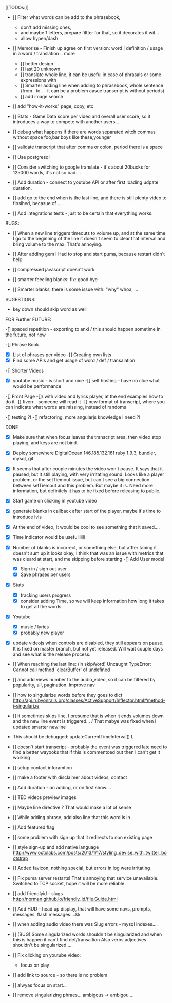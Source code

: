 [[TODOs:]]

- [] Filter what words can be add to the phrasebook, 
    - don't add missing ones, 
    - and maybe 1 letters, prepare filtter for that, so it decorates it wit...
    - allow hypen/dash
- [] Memorise - Finish up agree on first version: word | definition / usage in a word / translation .. more
  - [] better design
  - [] last 20 unknown
  - [] translate whole line, it can be useful in case of phrasals or some expressions with 
  - [] Smarter adding line when adding to phrasebook, whole sentence (from . to . - it can be a problem casue transcript is without periods)
  - [] add image search

- [] add "how-it-works" page, copy, etc
- [] Stats - Game Data score per video and overall user score, so it introduces a way to compete with another users...

- [] debug what happens if there are words separated witch commas without space foo,bar  boys like these,younger
- [] validate transcript that after comma or colon, period there is a space

- [] Use postgresql
- [] Consider switching to google translate - it's about 20bucks for 125000 words, it's not so bad....
- [] Add duration - connect to youtube API or after first loading udpate duration.
- [] add go to the end when is the last line, and there is still plenty video to finsihed, becasue of ....
- [] Add integrations tests - just to be certain that everything works.

BUGS:
- [] When a new line triggers timeouts to volume up, and at the same time I go to the beginning of the line it doesn't seem to clear that interval and bring volume to the max. That's annoying. 
- [] After adding gem I Had to stop and start puma, because restart didn't help
- [] compressed javascript doesn't work

- [] smarter feeeling blanks: fix: good bye
- [] Smarter blanks, there is some issue with: "why" whoa, ...

SUGESTIONS:

- key down should skip word as well

FOR Further FUTURE:

-[] spaced repetition - exporting to anki / this should happen sometime in the future, not now

-[] Phrase Book
  -[x] List of phrases per video
  -[] Creating own lists
  -[x] Find some APIs and get usage of word / def / transalation

-[] Shorter Videos
  -[x] youtube music - is short and nice
  -[] self hosting - have no clue what would be performance

-[] Front Page 
  -[]/ with video and lyrics player, at the end examples how to do it
  -[] fiverr - someone will read it
  -[] new format of transcript, where you can indicate what words are missing, instead of randoms

-[] testing ?!
-[] refactoring, more angularjs knowledge I need ?!

DONE

-[x] Make sure that when focus leaves the transcript area, then video stop playing, and keys are not bind.
-[x] Deploy somewhere
  DigitalOcean 146.185.132.161
  ruby 1.9.3, bundler, mysql, git

-[x] It seems that after couple minutes the video won't pause. It says that it paused, but it still playing, with very irritating sound. Looks like a player problem, or the setTiemout issue, but can't see a big connection between setTiemout and this problem.  But maybe it is. Need more information, but definitely it has to be fixed before releasing to public.

- [x] Start game on clicking in youtube video
- [x] generate blanks in callback after start of the player, maybe it's time to introduce lvls
- [x] At the end of video, It would be cool to see something that it saved....
- [x] Time indicator would be usefulllllll
- [x] Number of blanks is incorrect, or something else, but affter tabing it doesn't sum up
  it looks okay, I think that was an issue with metrics that was cleard at start, and me skipping before starting
-[] Add User model
  -[x] Sign in / sign out user
  -[x] Save phrases per users
-[x] Stats 
  -[x] tracking users progress
  -[x] consider adding Time, so we will keep information how long it takes to get all the words.
-[x] Youtube 
  -[x] music / lyrics
  -[x] probably new player
-[x] update videojs when controls are disabled, they still appears on pause. It is fixed on master branch, but not yet released. Will wait couple days and see what is the release process.

- [] When reaching the last line: (in skipWord) Uncaught TypeError: Cannot call method 'clearBuffer' of undefined 
- [] and add views number to the audio_video, so it can be filtered by popularity, all, pagination. Improve nav
- [] how to singularize words before they goes to dict http://api.rubyonrails.org/classes/ActiveSupport/Inflector.html#method-i-singularize
- [] it sometimes skips line, I presume that is when it ends volumes down and the new line event is triggered... / That mabye was fixed when I updated smarter newline
- This should be debugged: updateCurrentTimeInterval()
  L
- [] doesn't start transcript - probably the event was triggered late need to find a better wayooks that if this is commentoed out then I can't get it working
- [] setup contact inforamtion
- [] make a footer with disclaimer about videos, contact
- [] Add duration - on adding, or on first show....
- [] TED videos preview images
- [] Maybe line directive ? That would make a lot of sense
- [] While adding phrase, add also line that this word is in
- [] Add featured flag
- [] some problem with sign up that it redirects to non existing page
- [] style sign-up and add native language
  http://www.octolabs.com/posts/2013/1/17/styling_devise_with_twitter_bootstrap
- [] Added favicon, nothing special, but errors in log were irritating

- [] Fix puma server restarts! That's annoying that service unavailable. 
     Switched to TCP socket, hope it will be more reliable.
- [] add friendlyid - slugs http://norman.github.io/friendly_id/file.Guide.html
- [] Add HUD - head up display, that will have some navs, prompts, messages, flash messages....kk
- [] when adding audio video there was Slug errors - mysql indexes....
- [] (BUG) Some singularized words shouldn't be singularized and when this is happen it can't find def/transaltion
     Also verbs adjectives shouldn't be singularized.....

- [] Fix clicking on youtube video:
    - focus on play 

- [] add link to source - so there is no problem
- [] alwyas focus on start...
- [] remove singularizing phraes... ambigous -> ambigou ...
